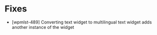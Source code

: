 # Fixes
* [wpmlst-489] Converting text widget to multilingual text widget adds another instance of the widget